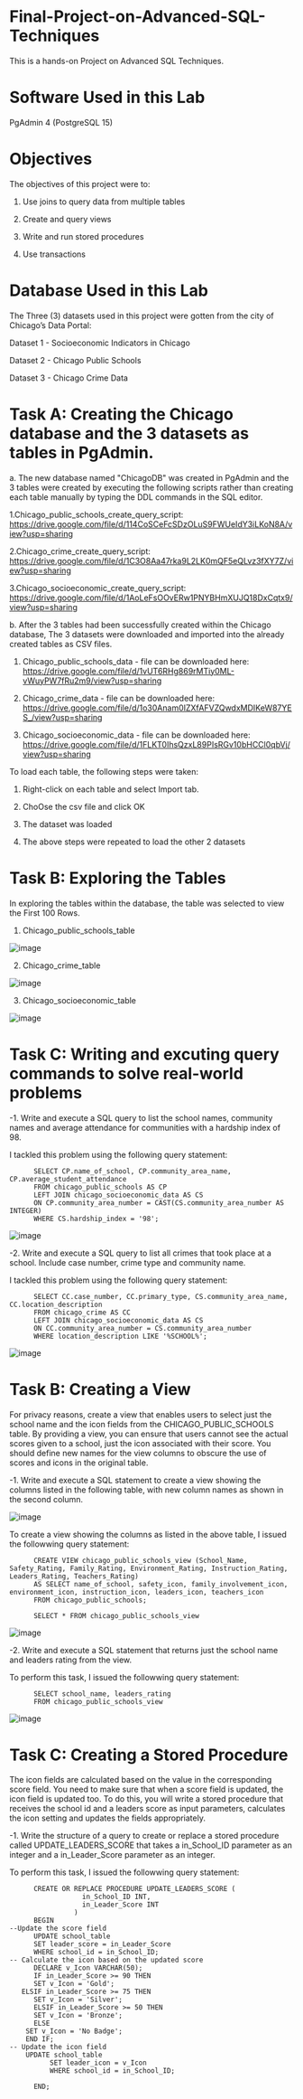# Final-Project-on-Advanced-SQL-Techniques

This is a hands-on Project on Advanced SQL Techniques. 

# Software Used in this Lab
PgAdmin 4 (PostgreSQL 15)

# Objectives
The objectives of this project were to:

1. Use joins to query data from multiple tables

2. Create and query views

3. Write and run stored procedures

4. Use transactions

# Database Used in this Lab
The Three (3) datasets used in this project were gotten from the city of Chicago’s Data Portal:

Dataset 1 - Socioeconomic Indicators in Chicago

Dataset 2 - Chicago Public Schools

Dataset 3 - Chicago Crime Data

# Task A: Creating the Chicago database and the 3 datasets as tables in PgAdmin.

a. The new database named "ChicagoDB" was created in PgAdmin and the 3 tables were created by executing the following scripts rather than creating each table manually by typing the DDL commands in the SQL editor.

1.Chicago_public_schools_create_query_script: https://drive.google.com/file/d/114CoSCeFcSDzOLuS9FWUeIdY3iLKoN8A/view?usp=sharing

2.Chicago_crime_create_query_script: https://drive.google.com/file/d/1C3O8Aa47rka9L2LK0mQF5eQLvz3fXY7Z/view?usp=sharing

3.Chicago_socioeconomic_create_query_script: https://drive.google.com/file/d/1AoLeFsOOvERw1PNYBHmXUJQ18DxCqtx9/view?usp=sharing

b. After the 3 tables had been successfully created within the Chicago database, The 3 datasets were downloaded and imported into the already created tables as CSV files.

1. Chicago_public_schools_data - file can be downloaded here: https://drive.google.com/file/d/1vUT6RHg869rMTiy0ML-vWuyPW7fRu2m9/view?usp=sharing

2. Chicago_crime_data - file can be downloaded here: https://drive.google.com/file/d/1o30Anam0IZXfAFVZQwdxMDIKeW87YES_/view?usp=sharing

3. Chicago_socioeconomic_data - file can be downloaded here: https://drive.google.com/file/d/1FLKT0IhsQzxL89PIsRGv10bHCCl0qbVj/view?usp=sharing

To load each table, the following steps were taken:

1. Right-click on each table and select Import tab.

2. ChoOse the csv file and click OK 

3. The dataset was loaded

4. The above steps were repeated to load the other 2 datasets 

# Task B: Exploring the Tables

In exploring the tables within the database, the table was selected to view the First 100 Rows.

1. Chicago_public_schools_table

![image](https://github.com/user-attachments/assets/43cf21df-46b3-4075-bf29-d506438b351b)

2. Chicago_crime_table

![image](https://github.com/user-attachments/assets/ffdbaa69-b85e-415e-9f61-1c1cfb8314cc)

3. Chicago_socioeconomic_table

![image](https://github.com/user-attachments/assets/1bb622f2-b7ee-49ce-b0be-048f991b918b)

# Task C: Writing and excuting query commands to solve real-world problems

-1. Write and execute a SQL query to list the school names, community names and average attendance for communities with a hardship index of 98.

I tackled this problem using the following query statement:

          SELECT CP.name_of_school, CP.community_area_name, CP.average_student_attendance
          FROM chicago_public_schools AS CP
          LEFT JOIN chicago_socioeconomic_data AS CS
          ON CP.community_area_number = CAST(CS.community_area_number AS INTEGER)
          WHERE CS.hardship_index = '98';

![image](https://github.com/user-attachments/assets/0e2ddeb1-0256-4857-850b-8761657e43e4)


-2. Write and execute a SQL query to list all crimes that took place at a school. Include case number, crime type and community name.

I tackled this problem using the following query statement:

          SELECT CC.case_number, CC.primary_type, CS.community_area_name, CC.location_description
          FROM chicago_crime AS CC
          LEFT JOIN chicago_socioeconomic_data AS CS
          ON CC.community_area_number = CS.community_area_number 
          WHERE location_description LIKE '%SCHOOL%';

![image](https://github.com/user-attachments/assets/a4f320cd-f13d-40a4-b78d-bf72014b979a)

# Task B: Creating a View

For privacy reasons, create a view that enables users to select just the school name and the icon fields from the CHICAGO_PUBLIC_SCHOOLS table. By providing a view, you can ensure that users cannot see the actual scores given to a school, just the icon associated with their score. You should define new names for the view columns to obscure the use of scores and icons in the original table.

-1. Write and execute a SQL statement to create a view showing the columns listed in the following table, with new column names as shown in the second column.

![image](https://github.com/user-attachments/assets/406a466b-4259-4b98-82d0-0904a742434c)

To create a view showing the columns as listed in the above table, I issued the followwing query statement:

          CREATE VIEW chicago_public_schools_view (School_Name, Safety_Rating, Family_Rating, Environment_Rating, Instruction_Rating,	Leaders_Rating, Teachers_Rating)
          AS SELECT name_of_school, safety_icon, family_involvement_icon, environment_icon, instruction_icon, leaders_icon, teachers_icon	
          FROM chicago_public_schools; 

          SELECT * FROM chicago_public_schools_view 

![image](https://github.com/user-attachments/assets/110646f1-546c-4449-b91e-30e333343d54)

-2. Write and execute a SQL statement that returns just the school name and leaders rating from the view.

 To perform this task, I issued the followwing query statement:

          SELECT school_name, leaders_rating
          FROM chicago_public_schools_view 

![image](https://github.com/user-attachments/assets/bee76efa-f51c-4916-9edc-b9603aefeea6)

# Task C: Creating a Stored Procedure

The icon fields are calculated based on the value in the corresponding score field. You need to make sure that when a score field is updated, the icon field is updated too. To do this, you will write a stored procedure that receives the school id and a leaders score as input parameters, calculates the icon setting and updates the fields appropriately.

-1. Write the structure of a query to create or replace a stored procedure called UPDATE_LEADERS_SCORE that takes a in_School_ID parameter as an integer and a in_Leader_Score parameter as an integer.

To perform this task, I issued the followwing query statement:

          CREATE OR REPLACE PROCEDURE UPDATE_LEADERS_SCORE (
                      in_School_ID INT,
                      in_Leader_Score INT
                    )
          BEGIN
    --Update the score field
          UPDATE school_table
          SET leader_score = in_Leader_Score
          WHERE school_id = in_School_ID;
    -- Calculate the icon based on the updated score
          DECLARE v_Icon VARCHAR(50);
          IF in_Leader_Score >= 90 THEN
          SET v_Icon = 'Gold';
       ELSIF in_Leader_Score >= 75 THEN
          SET v_Icon = 'Silver';
          ELSIF in_Leader_Score >= 50 THEN
          SET v_Icon = 'Bronze';
          ELSE
        SET v_Icon = 'No Badge';
        END IF;          
    -- Update the icon field
        UPDATE school_table
              SET leader_icon = v_Icon
              WHERE school_id = in_School_ID;

          END;

